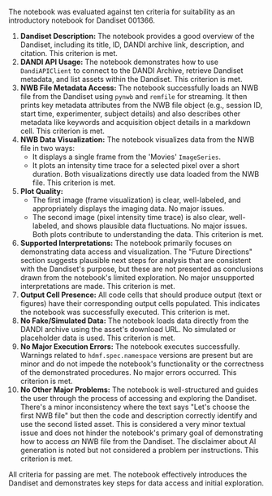 The notebook was evaluated against ten criteria for suitability as an introductory notebook for Dandiset 001366.

1.  **Dandiset Description:** The notebook provides a good overview of the Dandiset, including its title, ID, DANDI archive link, description, and citation. This criterion is met.
2.  **DANDI API Usage:** The notebook demonstrates how to use `DandiAPIClient` to connect to the DANDI Archive, retrieve Dandiset metadata, and list assets within the Dandiset. This criterion is met.
3.  **NWB File Metadata Access:** The notebook successfully loads an NWB file from the Dandiset using `pynwb` and `remfile` for streaming. It then prints key metadata attributes from the NWB file object (e.g., session ID, start time, experimenter, subject details) and also describes other metadata like keywords and acquisition object details in a markdown cell. This criterion is met.
4.  **NWB Data Visualization:** The notebook visualizes data from the NWB file in two ways:
    *   It displays a single frame from the 'Movies' `ImageSeries`.
    *   It plots an intensity time trace for a selected pixel over a short duration.
    Both visualizations directly use data loaded from the NWB file. This criterion is met.
5.  **Plot Quality:**
    *   The first image (frame visualization) is clear, well-labeled, and appropriately displays the imaging data. No major issues.
    *   The second image (pixel intensity time trace) is also clear, well-labeled, and shows plausible data fluctuations. No major issues.
    Both plots contribute to understanding the data. This criterion is met.
6.  **Supported Interpretations:** The notebook primarily focuses on demonstrating data access and visualization. The "Future Directions" section suggests plausible next steps for analysis that are consistent with the Dandiset's purpose, but these are not presented as conclusions drawn from the notebook's limited exploration. No major unsupported interpretations are made. This criterion is met.
7.  **Output Cell Presence:** All code cells that should produce output (text or figures) have their corresponding output cells populated. This indicates the notebook was successfully executed. This criterion is met.
8.  **No Fake/Simulated Data:** The notebook loads data directly from the DANDI archive using the asset's download URL. No simulated or placeholder data is used. This criterion is met.
9.  **No Major Execution Errors:** The notebook executes successfully. Warnings related to `hdmf.spec.namespace` versions are present but are minor and do not impede the notebook's functionality or the correctness of the demonstrated procedures. No major errors occurred. This criterion is met.
10. **No Other Major Problems:** The notebook is well-structured and guides the user through the process of accessing and exploring the Dandiset. There's a minor inconsistency where the text says "Let's choose the first NWB file" but then the code and description correctly identify and use the second listed asset. This is considered a very minor textual issue and does not hinder the notebook's primary goal of demonstrating how to access *an* NWB file from the Dandiset. The disclaimer about AI generation is noted but not considered a problem per instructions. This criterion is met.

All criteria for passing are met. The notebook effectively introduces the Dandiset and demonstrates key steps for data access and initial exploration.